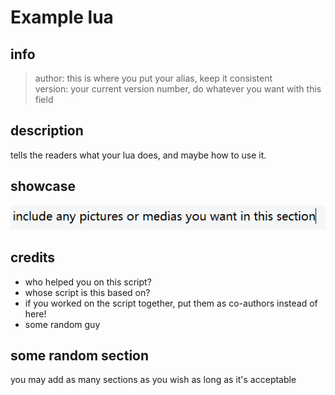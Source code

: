 # Example lua

## info

> author: this is where you put your alias, keep it consistent\
> version: your current version number, do whatever you want with this field

## description

tells the readers what your lua does, and maybe how to use it.

## showcase

![img.png](img.png)

## credits
- who helped you on this script?
- whose script is this based on?
- if you worked on the script together, put them as co-authors instead of here!
- some random guy

## some random section
you may add as many sections as you wish as long as it's acceptable